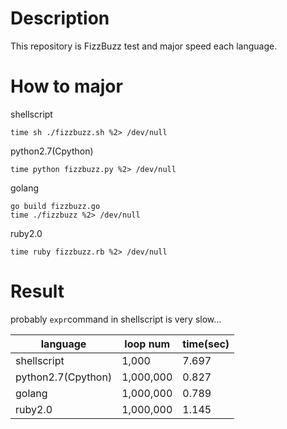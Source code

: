 # Description
This repository is FizzBuzz test and major speed each language.

# How to major
shellscript
```
time sh ./fizzbuzz.sh %2> /dev/null
```
python2.7(Cpython)
```
time python fizzbuzz.py %2> /dev/null
```
golang
```
go build fizzbuzz.go
time ./fizzbuzz %2> /dev/null
```
ruby2.0
```
time ruby fizzbuzz.rb %2> /dev/null
```


# Result
probably `expr`command in shellscript is very slow...

|language|loop num|time(sec)|
|---------------------|-----------|-------|
|shellscript|1,000|7.697|
|python2.7(Cpython)|1,000,000|0.827|
|golang|1,000,000|0.789|
|ruby2.0|1,000,000|1.145|
